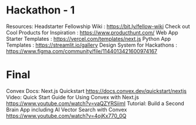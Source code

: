 # Hackathon - 1

Resources:
Headstarter Fellowship Wiki : https://bit.ly/fellow-wiki
Check out Cool Products for Inspiration : https://www.producthunt.com/
Web App Starter Templates : https://vercel.com/templates/next.js
Python App Templates : https://streamlit.io/gallery
Design System for Hackathons : https://www.figma.com/community/file/1144013421600974167


# Final
Convex Docs:
Next.js Quickstart
https://docs.convex.dev/quickstart/nextjs
Video:
Quick Start Guide for Using Convex with Next.js
https://www.youtube.com/watch?v=vaQZYRSiimI
Tutorial:
Build a Second Brain App including AI Vector Search with Convex
https://www.youtube.com/watch?v=4ojKx770_0Q

